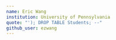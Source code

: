 ```yaml
---
name: Eric Wang
institution: University of Pennsylvania
quote: "'); DROP TABLE Students; --"
github_user: ezwang
---
```

